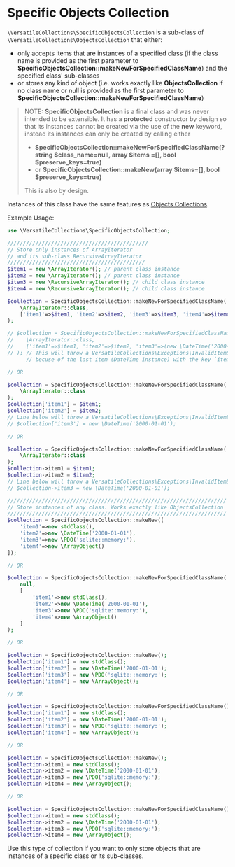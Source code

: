 # Specific Objects Collection

`\VersatileCollections\SpecificObjectsCollection` is a sub-class of `\VersatileCollections\ObjectsCollection`
 that either:
  * only accepts items that are instances of a specified class (if the class name is provided as the first parameter to **SpecificObjectsCollection::makeNewForSpecifiedClassName**) and the specified class' sub-classes
  * or stores any kind of object (i.e. works exactly like **ObjectsCollection** if no class name or null is provided as the first parameter to **SpecificObjectsCollection::makeNewForSpecifiedClassName**) 

> NOTE: **SpecificObjectsCollection** is a final class and was never intended to be extensible. It has a **protected** constructor by design so that its instances cannot be created via the use of the **new** keyword, 
instead its instances can only be created by calling either 
>   * **SpecificObjectsCollection::makeNewForSpecifiedClassName(?string $class_name=null, array $items =[], bool $preserve_keys=true)** 
>   * or **SpecificObjectsCollection::makeNew(array $items=[], bool $preserve_keys=true)**
> 
> This is also by design.

Instances of this class have the same features as [Objects Collections](ObjectsCollections.md).

Example Usage:

```php
use \VersatileCollections\SpecificObjectsCollection;

/////////////////////////////////////////////
// Store only instances of ArrayIterator 
// and its sub-class RecursiveArrayIterator
////////////////////////////////////////////
$item1 = new \ArrayIterator(); // parent class instance
$item2 = new \ArrayIterator(); // parent class instance
$item3 = new \RecursiveArrayIterator(); // child class instance
$item4 = new \RecursiveArrayIterator(); // child class instance

$collection = SpecificObjectsCollection::makeNewForSpecifiedClassName(
    \ArrayIterator::class, 
    ['item1'=>$item1, 'item2'=>$item2, 'item3'=>$item3, 'item4'=>$item4]
);

// $collection = SpecificObjectsCollection::makeNewForSpecifiedClassName(
//    \ArrayIterator::class, 
//    ['item1'=>$item1, 'item2'=>$item2, 'item3'=>(new \DateTime('2000-01-01'))]
// ); // This will throw a VersatileCollections\Exceptions\InvalidItemException 
      // becuse of the last item (DateTime instance) with the key `item3`

// OR

$collection = SpecificObjectsCollection::makeNewForSpecifiedClassName(
    \ArrayIterator::class
);
$collection['item1'] = $item1;
$collection['item2'] = $item2;
// Line below will throw a VersatileCollections\Exceptions\InvalidItemException
// $collection['item3'] = new \DateTime('2000-01-01');

// OR

$collection = SpecificObjectsCollection::makeNewForSpecifiedClassName(
    \ArrayIterator::class
);
$collection->item1 = $item1;
$collection->item2 = $item2;
// Line below will throw a VersatileCollections\Exceptions\InvalidItemException
// $collection->item3 = new \DateTime('2000-01-01');

//////////////////////////////////////////////////////////////////////
// Store instances of any class. Works exactly like ObjectsCollection
//////////////////////////////////////////////////////////////////////
$collection = SpecificObjectsCollection::makeNew([
    'item1'=>new stdClass(), 
    'item2'=>new \DateTime('2000-01-01'), 
    'item3'=>new \PDO('sqlite::memory:'), 
    'item4'=>new \ArrayObject()
]);

// OR

$collection = SpecificObjectsCollection::makeNewForSpecifiedClassName(
    null,    
    [
        'item1'=>new stdClass(), 
        'item2'=>new \DateTime('2000-01-01'), 
        'item3'=>new \PDO('sqlite::memory:'), 
        'item4'=>new \ArrayObject()
    ]
);

// OR

$collection = SpecificObjectsCollection::makeNew();
$collection['item1'] = new stdClass();
$collection['item2'] = new \DateTime('2000-01-01');
$collection['item3'] = new \PDO('sqlite::memory:');
$collection['item4'] = new \ArrayObject();

// OR

$collection = SpecificObjectsCollection::makeNewForSpecifiedClassName();
$collection['item1'] = new stdClass();
$collection['item2'] = new \DateTime('2000-01-01');
$collection['item3'] = new \PDO('sqlite::memory:');
$collection['item4'] = new \ArrayObject();

// OR

$collection = SpecificObjectsCollection::makeNew();
$collection->item1 = new stdClass();
$collection->item2 = new \DateTime('2000-01-01');
$collection->item3 = new \PDO('sqlite::memory:');
$collection->item4 = new \ArrayObject();

// OR

$collection = SpecificObjectsCollection::makeNewForSpecifiedClassName();
$collection->item1 = new stdClass();
$collection->item2 = new \DateTime('2000-01-01');
$collection->item3 = new \PDO('sqlite::memory:');
$collection->item4 = new \ArrayObject();
```

Use this type of collection if you want to only store objects that are 
instances of a specific class or its sub-classes. 
